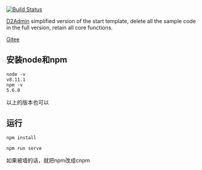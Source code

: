 [![Build Status](https://www.travis-ci.org/d2-projects/d2-admin-start-kit.svg?branch=master)](https://www.travis-ci.org/d2-projects/d2-admin-start-kit)

[D2Admin](https://github.com/d2-projects/d2-admin) simplified version of the start template, delete all the sample code in the full version, retain all core functions.

[Gitee](https://gitee.com/fairyever/d2-admin-start-kit)



## 安装node和npm

```text
node -v
v8.11.1
npm -v
5.6.0
```

以上的版本也可以



## 运行

```text
npm install

npm run serve
```

如果被墙的话，就把npm改成cnpm

